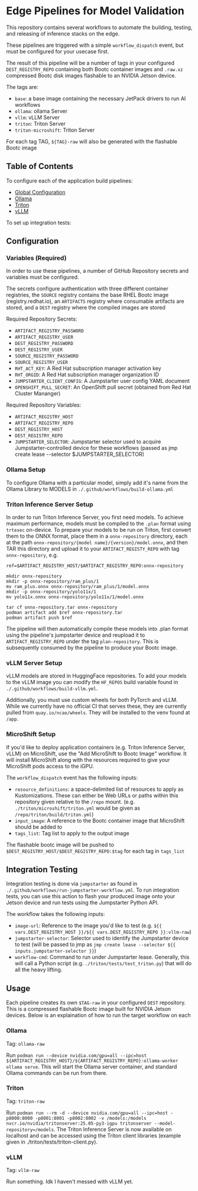 # Edge Pipelines for Model Validation

This repository contains several workflows to automate the building, testing, and releasing of inference stacks on the edge.

These pipelines are triggered with a simple `workflow_dispatch` event, but must be configured for your usecase first.

The result of this pipeline will be a number of tags in your configured `DEST_REGISTRY_REPO` containing both Bootc container images and `.raw.xz` compressed Bootc disk images flashable to an NVIDIA Jetson device.

The tags are:
* `base`: a base image containing the necessary JetPack drivers to run AI workflows
* `ollama`: ollama Server
* `vllm`: vLLM Server
* `triton`: Triton Server
* `triton-microshift`: Triton Server

For each tag TAG, `${TAG}-raw` will also be generated with the flashable Bootc image

## Table of Contents

To configure each of the application build pipelines:
* [Global Configuration](#variables-required)
* [Ollama](#ollama-setup)
* [Triton](#triton-setup)
* [vLLM](#vllm-setup)

To set up integration tests:

## Configuration

### Variables (Required)

In order to use these pipelines, a number of GitHub Repository secrets and variables must be configured.

The secrets configure authentication with three different container registries, the `SOURCE` registry contains the base RHEL Bootc image (registry.redhat.io), an `ARTIFACTS` registry where consumable artifacts are stored, and a `DEST` registry where the compiled images are stored

Required Repository Secrets:
* `ARTIFACT_REGISTRY_PASSWORD`
* `ARTIFACT_REGISTRY_USER`
* `DEST_REGISTRY_PASSWORD`
* `DEST_REGISTRY_USER`
* `SOURCE_REGISTRY_PASSWORD`
* `SOURCE_REGISTRY_USER`
* `RHT_ACT_KEY`: A Red Hat subscription manager activation key
* `RHT_ORGID`: A Red Hat subscription manager organization ID
* `JUMPSTARTER_CLIENT_CONFIG`: A Jumpstarter user config YAML document
* `OPENSHIFT_PULL_SECRET`: An OpenShift pull secret (obtained from Red Hat Cluster Mananger)

Required Repository Variables:
* `ARTIFACT_REGISTRY_HOST`
* `ARTIFACT_REGISTRY_REPO`
* `DEST_REGISTRY_HOST`
* `DEST_REGISTRY_REPO`
* `JUMPSTARTER_SELECTOR`: Jumpstarter selector used to acquire Jumpstarter-controlled device for these workflows (passed as jmp create lease --selector $JUMPSTARTER_SELECTOR)

### Ollama Setup

To configure Ollama with a particular model, simply add it's name from the Ollama Library to MODELS in `./.github/workflows/build-ollama.yml`

### Triton Inference Server Setup

In order to run Triton Inference Server, you first need models. To achieve maximum performance, models must be compiled to the `.plan` format using `trtexec` on-device. To prepare your models to be run on Triton, first convert them to the ONNX format, place them in a `onnx-repository` directory, each at the path `onnx-repository/{model name}/{version}/model.onnx`, and then TAR this directory and upload it to your `ARTIFACT_REGISTY_REPO` with tag `onnx-repository`, e.g.

```
ref=$ARTIFACT_REGISTRY_HOST/$ARTIFACT_REGISTRY_REPO:onnx-repository

mkdir onnx-repository
mkdir -p onnx-repository/ram_plus/1
mv ram_plus.onnx onnx-repository/ram_plus/1/model.onnx
mkdir -p onnx-repository/yolo11x/1
mv yolo11x.onnx onnx-repository/yolo11x/1/model.onnx

tar cf onnx-repository.tar onnx-repository
podman artifact add $ref onnx-repository.tar
podman artifact push $ref
```

The pipeline will then automatically compile these models into .plan format using the pipeline's jumpstarter device and reupload it to `ARTIFACT_REGISTRY_REPO` under the tag `plan-repository`. This is subsequently consumed by the pipeline to produce your Bootc image.

### vLLM Server Setup

vLLM models are stored in HuggingFace repositories. To add your models to the vLLM image you can modify the `HF_REPOS` build variable found in `./.github/workflows/build-vllm.yml`.

Additionally, you must use custom wheels for both PyTorch and vLLM. While we currently have no official CI that serves these, they are currently pulled from `quay.io/ncao/wheels`. They will be installed to the venv found at `/app`.


### MicroShift Setup

If you'd like to deploy application containers (e.g. Triton Inference Server, vLLM) on MicroShift, use the "Add MicroShift to Bootc Image" workflow. It will install MicroShift along with the resources required to give your MicroShift pods access to the iGPU.

The `workflow_dispatch` event has the following inputs:
* `resource_definitions`: a space-delimited list of resources to apply as Kustomizations. These can either be Web URLs or paths within this repository given relative to the `/repo` mount. (e.g. `./triton/microshift/triton.yml` would be given as `/repo/triton/build/triton.yml`)
* `input_image`: A reference to the Bootc container image that MicroShift should be added to
* `tags_list`: Tag list to apply to the output image

The flashable bootc image will be pushed to `$DEST_REGISTRY_HOST/$DEST_REGISTRY_REPO:$tag` for each tag in `tags_list`


## Integration Testing

Integration testing is done via `jumpstarter` as found in `./.github/workflows/run-jumpstarter-workflow.yml`. To run integration tests, you can use this action to flash your produced image onto your Jetson device and run tests using the Jumpstarter Python API.

The workflow takes the following inputs:
* `image-url`: Reference to the image you'd like to test (e.g. `${{ vars.DEST_REGISTRY_HOST }}/${{ vars.DEST_REGISTRY_REPO }}:vllm-raw`)
* `jumpstarter-selector`: Selector used to identify the Jumpstarter device to test (will be passed to jmp as `jmp create lease --selector ${{ inputs.jumpstarter-selector }}`)
* `workflow-cmd`: Command to run under Jumpstarter lease. Generally, this will call a Python script (e.g. `./triton/tests/test_triton.py`) that will do all the heavy lifting.

## Usage

Each pipeline creates its own `$TAG-raw` in your configured `DEST` repository. This is a compressed flashable Bootc image built for NVIDIA Jetson devices. Below is an explaination of how to run the target workflow on each

### Ollama

Tag: `ollama-raw`

Run `podman run --device nvidia.com/gpu=all --ipc=host ${ARTIFACT_REGISTRY_HOST}/${ARTIFACT_REGISTRY_REPO}:ollama-worker ollama serve`. This will start the Ollama server container, and standard Ollama commands can be run from there.

### Triton

Tag: `triton-raw`

Run `podman run --rm -d --device nvidia.com/gpu=all --ipc=host -p8000:8000 -p8001:8001 -p8002:8002 -v /models:/models nvcr.io/nvidia/tritonserver:25.05-py3-igpu tritonserver --model-repository=/models`. The Triton Inference Server is now available on localhost and can be accessed using the Triton client libraries (example given in ./triton/tests/triton-client.py).

### vLLM

Tag: `vllm-raw`

Run something. Idk I haven't messed with vLLM yet.
